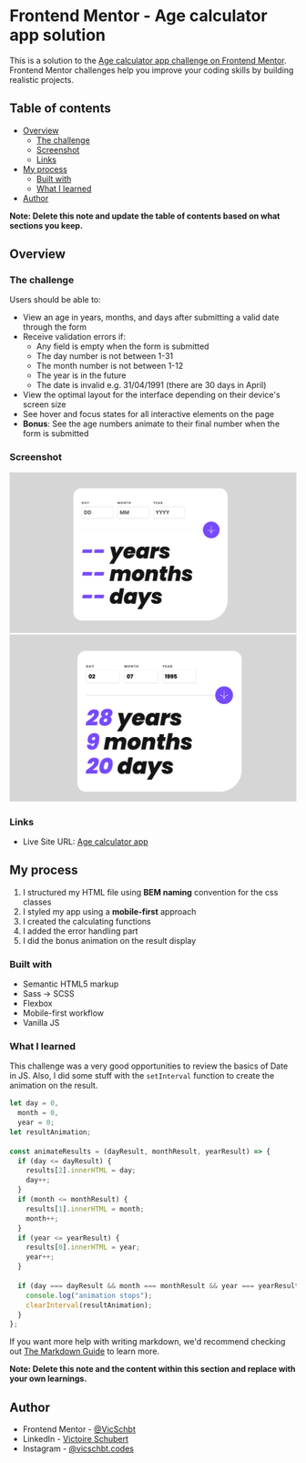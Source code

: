 # Frontend Mentor - Age calculator app solution

This is a solution to the [Age calculator app challenge on Frontend Mentor](https://www.frontendmentor.io/challenges/age-calculator-app-dF9DFFpj-Q). Frontend Mentor challenges help you improve your coding skills by building realistic projects.

## Table of contents

- [Overview](#overview)
  - [The challenge](#the-challenge)
  - [Screenshot](#screenshot)
  - [Links](#links)
- [My process](#my-process)
  - [Built with](#built-with)
  - [What I learned](#what-i-learned)
- [Author](#author)
<!-- - [Acknowledgments](#acknowledgments) -->

**Note: Delete this note and update the table of contents based on what sections you keep.**

## Overview

### The challenge

Users should be able to:

- View an age in years, months, and days after submitting a valid date through the form
- Receive validation errors if:
  - Any field is empty when the form is submitted
  - The day number is not between 1-31
  - The month number is not between 1-12
  - The year is in the future
  - The date is invalid e.g. 31/04/1991 (there are 30 days in April)
- View the optimal layout for the interface depending on their device's screen size
- See hover and focus states for all interactive elements on the page
- **Bonus**: See the age numbers animate to their final number when the form is submitted

### Screenshot

![](./screenshots/desktop-empty.png)
![](./screenshots/desktop-final.png)

### Links

<!-- - Solution URL: [Add solution URL here](https://your-solution-url.com) -->

- Live Site URL: [Age calculator app](https://vicschbt.github.io/PERSO-age-calculator-app/)

## My process

1. I structured my HTML file using **BEM naming** convention for the css classes
2. I styled my app using a **mobile-first** approach
3. I created the calculating functions
4. I added the error handling part
5. I did the bonus animation on the result display

### Built with

- Semantic HTML5 markup
- Sass -> SCSS
- Flexbox
- Mobile-first workflow
- Vanilla JS

### What I learned

This challenge was a very good opportunities to review the basics of Date in JS. Also, I did some stuff with the `setInterval` function to create the animation on the result.

```js
let day = 0,
  month = 0,
  year = 0;
let resultAnimation;

const animateResults = (dayResult, monthResult, yearResult) => {
  if (day <= dayResult) {
    results[2].innerHTML = day;
    day++;
  }
  if (month <= monthResult) {
    results[1].innerHTML = month;
    month++;
  }
  if (year <= yearResult) {
    results[0].innerHTML = year;
    year++;
  }

  if (day === dayResult && month === monthResult && year === yearResult) {
    console.log("animation stops");
    clearInterval(resultAnimation);
  }
};
```

If you want more help with writing markdown, we'd recommend checking out [The Markdown Guide](https://www.markdownguide.org/) to learn more.

**Note: Delete this note and the content within this section and replace with your own learnings.**

## Author

<!-- - Website - [Add your name here](https://www.your-site.com) -->

- Frontend Mentor - [@VicSchbt](https://www.frontendmentor.io/profile/VicSchbt)
- LinkedIn - [Victoire Schubert](www.linkedin.com/in/victoire-schubert)
- Instagram - [@vicschbt.codes](https://www.instagram.com/vicschbt.codes?igsh=OHczMzcwMWpjZm1p&utm_source=qr)

<!-- ## Acknowledgments

This is where you can give a hat tip to anyone who helped you out on this project. Perhaps you worked in a team or got some inspiration from someone else's solution. This is the perfect place to give them some credit.

**Note: Delete this note and edit this section's content as necessary. If you completed this challenge by yourself, feel free to delete this section entirely.** -->

